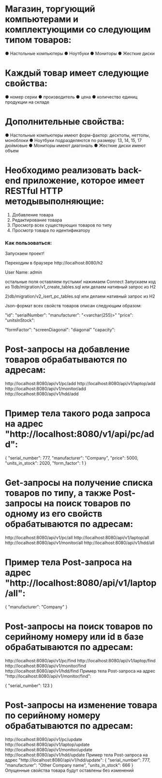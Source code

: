 # Магазин, торгующий компьютерами и комплектующими со следующим типом товаров:
● Настольные компьютеры
● Ноутбуки
● Мониторы
● Жесткие диски

# Каждый товар имеет следующие свойства:
● номер серии
● производитель
● цена
● количество единиц продукции на складе

# Дополнительные свойства:
● Настольные компьютеры имеют форм-фактор: десктопы, неттопы, моноблоки
● Ноутбуки подразделяются по размеру: 13, 14, 15, 17 дюймовые
● Мониторы имеют диагональ
● Жесткие диски имеют объем

# Необходимо реализовать back-end приложение, которое имеет RESTful HTTP методывыполняющие:
1. Добавление товара
2. Редактирование товара
3. Просмотр всех существующих товаров по типу
4. Просмотр товара по идентификатору


### Как пользоваться:

Запускаем проект!

Переходим в браузере http://localhost:8080/h2 
 
User Name: admin

остальные поля оставляем пустыми! нажимаем Connect
Запускаем код из 
1)db/migration/v1_create_tables.sql
или делаем нативный запрос из H2

2)db/migration/v2_isert_pc_tables.sql
или делаем нативный запрос из H2

Json-формат всех свойств товаров описан следующим образом:

"id":             <bigserial>
"serialNumber":   <int8>
"manufacturer":   "<varchar(255)>"
"price":          <int8>
"unitsInStock":   <int8>

"formFactor":     <int4>
"screenDiagonal": <int4>
"diagonal"        <int8>
"capacity":       <int8>

# Post-запросы на добавление товаров обрабатываются по адресам:

http://localhost:8080/api/v1/pc/add
http://localhost:8080/api/v1/laptop/add
http://localhost:8080/api/v1/monitor/add
http://localhost:8080/api/v1/hdd/add

# Пример тела такого рода запроса на адрес "http://localhost:8080/v1/api/pc/add":
{
"serial_number": 777,
"manufacturer": "Company",
"price": 5000,
"units_in_stock": 2020,
"form_factor": 1
}
# Get-запросы на получение списка товаров по типу, а также Post-запросы на поиск товаров по одному из его свойств обрабатываются по адресам:

http://localhost:8080/api/v1/pc/all
http://localhost:8080/api/v1/laptop/all
http://localhost:8080/api/v1/monitor/all
http://localhost:8080/api/v1/hdd/all

# Пример тела Post-запроса на адрес "http://localhost:8080/api/v1/laptop/all":

{
"manufacturer": "Company"
}

# Post-запросы на поиск товаров по серийному номеру или id в базе обрабатываются по адресам:
http://localhost:8080/api/v1/pc/find
http://localhost:8080/api/v1/laptop/find
http://localhost:8080/api/v1/monitor/find
http://localhost:8080/api/v1/hdd/find
Пример тела Post-запроса на адрес "http://localhost:8080/api/v1/monitor/find":

{
"serial_number": 123
}
# Post-запросы на изменение товара по серийному номеру обрабатываются по адресам:
http://localhost:8080/api/v1/pc/update
http://localhost:8080/api/v1/laptop/update
http://localhost:8080/api/v1/monitor/update
http://localhost:8080/api/v1/hdd/update
Пример тела Post-запроса на адрес "http://localhost:8080/api/v1/hdd/update":
{
"serial_number": 777,
"manufacturer": "Other Company name",
"units_in_stock": 666
}
Опущенные свойства товара будут оставлены без изменений
